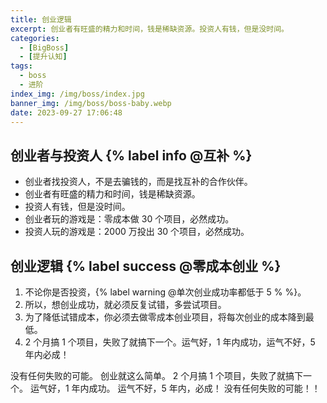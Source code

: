 ```yaml
---
title: 创业逻辑
excerpt: 创业者有旺盛的精力和时间，钱是稀缺资源。投资人有钱，但是没时间。
categories:
  - [BigBoss]
  - [提升认知]
tags:
  - boss
  - 进阶
index_img: /img/boss/index.jpg
banner_img: /img/boss/boss-baby.webp
date: 2023-09-27 17:06:48
---
```


## 创业者与投资人 {% label info @互补 %}
- 创业者找投资人，不是去骗钱的，而是找互补的合作伙伴。 
- 创业者有旺盛的精力和时间，钱是稀缺资源。 
- 投资人有钱，但是没时间。 
- 创业者玩的游戏是：零成本做 30 个项目，必然成功。 
- 投资人玩的游戏是：2000 万投出 30 个项目，必然成功。 

## 创业逻辑 {% label success @零成本创业 %}

1. 不论你是否投资，{% label warning @单次创业成功率都低于 5 % %}。 
2. 所以，想创业成功，就必须<font class=text-info>反复试错，多尝试项目</font>。 
3. 为了<font class=text-success>降低试错成本，你必须去做零成本创业项目，将每次创业的成本降到最低</font>。 
4. 2 个月搞 1 个项目，失败了就搞下一个。运气好，1 年内成功，运气不好，5 年内必成！

没有任何失败的可能。 创业就这么简单。 2 个月搞 1 个项目，失败了就搞下一个。 运气好，1 年内成功。 运气不好，5 年内，必成！ <font class=text-info>没有任何失败的可能！！</font>